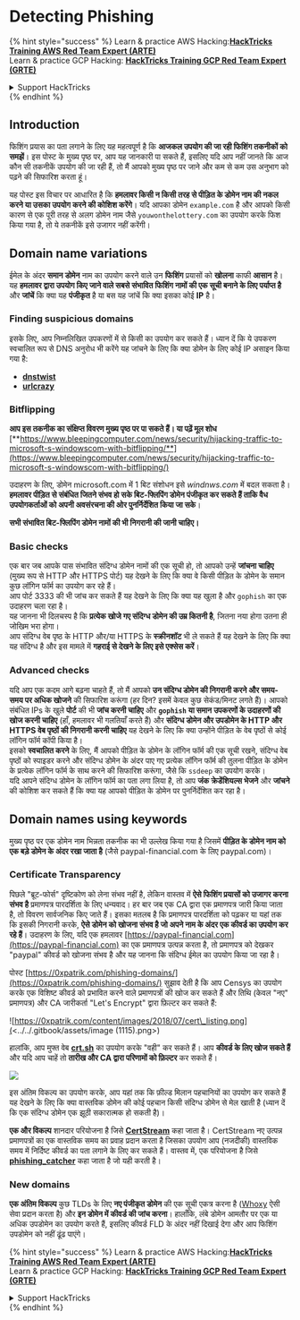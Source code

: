 # Detecting Phishing

{% hint style="success" %}
Learn & practice AWS Hacking:<img src="/.gitbook/assets/arte.png" alt="" data-size="line">[**HackTricks Training AWS Red Team Expert (ARTE)**](https://training.hacktricks.xyz/courses/arte)<img src="/.gitbook/assets/arte.png" alt="" data-size="line">\
Learn & practice GCP Hacking: <img src="/.gitbook/assets/grte.png" alt="" data-size="line">[**HackTricks Training GCP Red Team Expert (GRTE)**<img src="/.gitbook/assets/grte.png" alt="" data-size="line">](https://training.hacktricks.xyz/courses/grte)

<details>

<summary>Support HackTricks</summary>

* Check the [**subscription plans**](https://github.com/sponsors/carlospolop)!
* **Join the** 💬 [**Discord group**](https://discord.gg/hRep4RUj7f) or the [**telegram group**](https://t.me/peass) or **follow** us on **Twitter** 🐦 [**@hacktricks\_live**](https://twitter.com/hacktricks\_live)**.**
* **Share hacking tricks by submitting PRs to the** [**HackTricks**](https://github.com/carlospolop/hacktricks) and [**HackTricks Cloud**](https://github.com/carlospolop/hacktricks-cloud) github repos.

</details>
{% endhint %}

## Introduction

फिशिंग प्रयास का पता लगाने के लिए यह महत्वपूर्ण है कि **आजकल उपयोग की जा रही फिशिंग तकनीकों को समझें**। इस पोस्ट के मुख्य पृष्ठ पर, आप यह जानकारी पा सकते हैं, इसलिए यदि आप नहीं जानते कि आज कौन सी तकनीकें उपयोग की जा रही हैं, तो मैं आपको मुख्य पृष्ठ पर जाने और कम से कम उस अनुभाग को पढ़ने की सिफारिश करता हूं।

यह पोस्ट इस विचार पर आधारित है कि **हमलावर किसी न किसी तरह से पीड़ित के डोमेन नाम की नकल करने या उसका उपयोग करने की कोशिश करेंगे**। यदि आपका डोमेन `example.com` है और आपको किसी कारण से एक पूरी तरह से अलग डोमेन नाम जैसे `youwonthelottery.com` का उपयोग करके फिश किया गया है, तो ये तकनीकें इसे उजागर नहीं करेंगी।

## Domain name variations

ईमेल के अंदर **समान डोमेन** नाम का उपयोग करने वाले उन **फिशिंग** प्रयासों को **खोलना** काफी **आसान** है।\
यह **हमलावर द्वारा उपयोग किए जाने वाले सबसे संभावित फिशिंग नामों की एक सूची बनाने के लिए पर्याप्त है** और **जांचें** कि क्या यह **पंजीकृत** है या बस यह जांचें कि क्या इसका कोई **IP** है।

### Finding suspicious domains

इसके लिए, आप निम्नलिखित उपकरणों में से किसी का उपयोग कर सकते हैं। ध्यान दें कि ये उपकरण स्वचालित रूप से DNS अनुरोध भी करेंगे यह जांचने के लिए कि क्या डोमेन के लिए कोई IP असाइन किया गया है:

* [**dnstwist**](https://github.com/elceef/dnstwist)
* [**urlcrazy**](https://github.com/urbanadventurer/urlcrazy)

### Bitflipping

**आप इस तकनीक का संक्षिप्त विवरण मुख्य पृष्ठ पर पा सकते हैं। या पढ़ें मूल शोध** [**https://www.bleepingcomputer.com/news/security/hijacking-traffic-to-microsoft-s-windowscom-with-bitflipping/**](https://www.bleepingcomputer.com/news/security/hijacking-traffic-to-microsoft-s-windowscom-with-bitflipping/)

उदाहरण के लिए, डोमेन microsoft.com में 1 बिट संशोधन इसे _windnws.com_ में बदल सकता है।\
**हमलावर पीड़ित से संबंधित जितने संभव हो सके बिट-फ्लिपिंग डोमेन पंजीकृत कर सकते हैं ताकि वैध उपयोगकर्ताओं को अपनी अवसंरचना की ओर पुनर्निर्देशित किया जा सके**।

**सभी संभावित बिट-फ्लिपिंग डोमेन नामों की भी निगरानी की जानी चाहिए।**

### Basic checks

एक बार जब आपके पास संभावित संदिग्ध डोमेन नामों की एक सूची हो, तो आपको उन्हें **जांचना चाहिए** (मुख्य रूप से HTTP और HTTPS पोर्ट) यह देखने के लिए कि क्या वे किसी पीड़ित के डोमेन के समान कुछ लॉगिन फॉर्म का उपयोग कर रहे हैं।\
आप पोर्ट 3333 की भी जांच कर सकते हैं यह देखने के लिए कि क्या यह खुला है और `gophish` का एक उदाहरण चला रहा है।\
यह जानना भी दिलचस्प है कि **प्रत्येक खोजे गए संदिग्ध डोमेन की उम्र कितनी है**, जितना नया होगा उतना ही जोखिम भरा होगा।\
आप संदिग्ध वेब पृष्ठ के HTTP और/या HTTPS के **स्क्रीनशॉट** भी ले सकते हैं यह देखने के लिए कि क्या यह संदिग्ध है और इस मामले में **गहराई से देखने के लिए इसे एक्सेस करें**।

### Advanced checks

यदि आप एक कदम आगे बढ़ना चाहते हैं, तो मैं आपको **उन संदिग्ध डोमेन की निगरानी करने और समय-समय पर अधिक खोजने** की सिफारिश करूंगा (हर दिन? इसमें केवल कुछ सेकंड/मिनट लगते हैं)। आपको संबंधित IPs के खुले **पोर्ट** की भी **जांच करनी चाहिए** और **`gophish` या समान उपकरणों के उदाहरणों की खोज करनी चाहिए** (हाँ, हमलावर भी गलतियाँ करते हैं) और **संदिग्ध डोमेन और उपडोमेन के HTTP और HTTPS वेब पृष्ठों की निगरानी करनी चाहिए** यह देखने के लिए कि क्या उन्होंने पीड़ित के वेब पृष्ठों से कोई लॉगिन फॉर्म कॉपी किया है।\
इसको **स्वचालित करने** के लिए, मैं आपको पीड़ित के डोमेन के लॉगिन फॉर्म की एक सूची रखने, संदिग्ध वेब पृष्ठों को स्पाइडर करने और संदिग्ध डोमेन के अंदर पाए गए प्रत्येक लॉगिन फॉर्म की तुलना पीड़ित के डोमेन के प्रत्येक लॉगिन फॉर्म के साथ करने की सिफारिश करूंगा, जैसे कि `ssdeep` का उपयोग करके।\
यदि आपने संदिग्ध डोमेन के लॉगिन फॉर्म का पता लगा लिया है, तो आप **जंक क्रेडेंशियल्स भेजने** और **जांचने** की कोशिश कर सकते हैं कि क्या यह आपको पीड़ित के डोमेन पर पुनर्निर्देशित कर रहा है।

## Domain names using keywords

मुख्य पृष्ठ पर एक डोमेन नाम भिन्नता तकनीक का भी उल्लेख किया गया है जिसमें **पीड़ित के डोमेन नाम को एक बड़े डोमेन के अंदर रखा जाता है** (जैसे paypal-financial.com के लिए paypal.com)।

### Certificate Transparency

पिछले "ब्रूट-फोर्स" दृष्टिकोण को लेना संभव नहीं है, लेकिन वास्तव में **ऐसे फिशिंग प्रयासों को उजागर करना संभव है** प्रमाणपत्र पारदर्शिता के लिए धन्यवाद। हर बार जब एक CA द्वारा एक प्रमाणपत्र जारी किया जाता है, तो विवरण सार्वजनिक किए जाते हैं। इसका मतलब है कि प्रमाणपत्र पारदर्शिता को पढ़कर या यहां तक कि इसकी निगरानी करके, **ऐसे डोमेन को खोजना संभव है जो अपने नाम के अंदर एक कीवर्ड का उपयोग कर रहे हैं**। उदाहरण के लिए, यदि एक हमलावर [https://paypal-financial.com](https://paypal-financial.com) का एक प्रमाणपत्र उत्पन्न करता है, तो प्रमाणपत्र को देखकर "paypal" कीवर्ड को खोजना संभव है और यह जानना कि संदिग्ध ईमेल का उपयोग किया जा रहा है।

पोस्ट [https://0xpatrik.com/phishing-domains/](https://0xpatrik.com/phishing-domains/) सुझाव देती है कि आप Censys का उपयोग करके एक विशिष्ट कीवर्ड को प्रभावित करने वाले प्रमाणपत्रों की खोज कर सकते हैं और तिथि (केवल "नए" प्रमाणपत्र) और CA जारीकर्ता "Let's Encrypt" द्वारा फ़िल्टर कर सकते हैं:

![https://0xpatrik.com/content/images/2018/07/cert\_listing.png](<../../.gitbook/assets/image (1115).png>)

हालांकि, आप मुफ्त वेब [**crt.sh**](https://crt.sh) का उपयोग करके "वही" कर सकते हैं। आप **कीवर्ड के लिए खोज सकते हैं** और यदि आप चाहें तो **तारीख और CA द्वारा परिणामों को फ़िल्टर** कर सकते हैं।

![](<../../.gitbook/assets/image (519).png>)

इस अंतिम विकल्प का उपयोग करके, आप यहां तक कि फ़ील्ड मिलान पहचानियों का उपयोग कर सकते हैं यह देखने के लिए कि क्या वास्तविक डोमेन की कोई पहचान किसी संदिग्ध डोमेन से मेल खाती है (ध्यान दें कि एक संदिग्ध डोमेन एक झूठी सकारात्मक हो सकती है)।

**एक और विकल्प** शानदार परियोजना है जिसे [**CertStream**](https://medium.com/cali-dog-security/introducing-certstream-3fc13bb98067) कहा जाता है। CertStream नए उत्पन्न प्रमाणपत्रों का एक वास्तविक समय का प्रवाह प्रदान करता है जिसका उपयोग आप (नजदीकी) वास्तविक समय में निर्दिष्ट कीवर्ड का पता लगाने के लिए कर सकते हैं। वास्तव में, एक परियोजना है जिसे [**phishing\_catcher**](https://github.com/x0rz/phishing\_catcher) कहा जाता है जो यही करती है।

### **New domains**

**एक अंतिम विकल्प** कुछ TLDs के लिए **नए पंजीकृत डोमेन** की एक सूची एकत्र करना है ([Whoxy](https://www.whoxy.com/newly-registered-domains/) ऐसी सेवा प्रदान करता है) और **इन डोमेन में कीवर्ड की जांच करना**। हालाँकि, लंबे डोमेन आमतौर पर एक या अधिक उपडोमेन का उपयोग करते हैं, इसलिए कीवर्ड FLD के अंदर नहीं दिखाई देगा और आप फिशिंग उपडोमेन को नहीं ढूंढ पाएंगे।

{% hint style="success" %}
Learn & practice AWS Hacking:<img src="/.gitbook/assets/arte.png" alt="" data-size="line">[**HackTricks Training AWS Red Team Expert (ARTE)**](https://training.hacktricks.xyz/courses/arte)<img src="/.gitbook/assets/arte.png" alt="" data-size="line">\
Learn & practice GCP Hacking: <img src="/.gitbook/assets/grte.png" alt="" data-size="line">[**HackTricks Training GCP Red Team Expert (GRTE)**<img src="/.gitbook/assets/grte.png" alt="" data-size="line">](https://training.hacktricks.xyz/courses/grte)

<details>

<summary>Support HackTricks</summary>

* Check the [**subscription plans**](https://github.com/sponsors/carlospolop)!
* **Join the** 💬 [**Discord group**](https://discord.gg/hRep4RUj7f) or the [**telegram group**](https://t.me/peass) or **follow** us on **Twitter** 🐦 [**@hacktricks\_live**](https://twitter.com/hacktricks\_live)**.**
* **Share hacking tricks by submitting PRs to the** [**HackTricks**](https://github.com/carlospolop/hacktricks) and [**HackTricks Cloud**](https://github.com/carlospolop/hacktricks-cloud) github repos.

</details>
{% endhint %}
